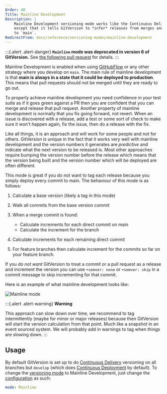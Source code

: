 ```yaml
---
Order: 40
Title: Mainline Development
Description: |
    Mainline Development versioning mode works like the Continuous Delivery,
    except that it tells GitVersion to *infer* releases from merges and commits
    to `main`.
RedirectFrom: docs/reference/versioning-modes/mainline-development
---
```


:::{.alert .alert-danger}
 **`Mainline` mode was deprecated in version 6 of GitVersion.** See [the following pull request](https://github.com/GitTools/GitVersion/pull/3844) for details.
:::

Mainline Development is enabled when using [GitHubFlow][githubflow] or any other
strategy where you develop on `main`. The main rule of mainline development is
that **main is always in a state that it could be deployed to production**. This
means that pull requests should not be merged until they are ready to go out.

To properly achieve mainline development you need confidence in your test suite
as if it goes green against a PR then you are confident that you can merge and
release that pull request. Another property of mainline development is normally
that you fix going forward, not revert. When an issue is discovered with a
release, add a test or some sort of check to make sure it won't happen again,
fix the issue, then do a release with the fix.

Like all things, it is an approach and will work for some people and not for
others. GitVersion is unique in the fact that it works very well with mainline
development and the version numbers it generates are _predictive_ and indicate
what the next version to be released is. Most other approaches require bumping
the version number before the release which means that the version being built
and the version number which will be deployed are often different.

This mode is great if you do not want to tag each release because you simply
deploy every commit to main. The behaviour of this mode is as follows:

1. Calculate a base version (likely a tag in this mode)
2. Walk all commits from the base version commit
3. When a merge commit is found:

   * Calculate increments for each direct commit on main
   * Calculate the increment for the branch
  
4. Calculate increments for each remaining direct commit
5. For feature branches then calculate increment for the commits so far on your
    feature branch.

If you _do not want_ GitVersion to treat a commit or a pull request as a release
and increment the version you can use `+semver: none` or `+semver: skip` in a
commit message to skip incrementing for that commit.

Here is an example of what mainline development looks like:

![Mainline mode][mainline-img]

:::{.alert .alert-warning}
**Warning**

This approach can slow down over time, we recommend to tag
intermittently (maybe for minor or major releases) because then GitVersion
will start the version calculation from that point. Much like a snapshot in an
event sourced system. We will probably add in warnings to tag when things are
slowing down.
:::

## Usage

By default GitVersion is set up to do [Continuous Delivery][continuous-delivery]
versioning on all branches but `develop` (which does [Continuous
Deployment][continuous-deployment] by default). To change the [versioning
mode][modes] to Mainline Development, just change the [configuration][configuration] as such:

```yaml
mode: Mainline
```

[configuration]: /docs/reference/configuration
[continuous-delivery]: /docs/reference/modes/continuous-delivery
[continuous-deployment]: /docs/reference/modes/continuous-deployment
[githubflow]: /docs/learn/branching-strategies/githubflow
[mainline-img]: /docs/img/mainline-mode.png
[modes]: /docs/reference/modes
